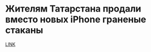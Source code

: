 # Жителям Татарстана продали вместо новых iPhone граненые стаканы



[LINK](https://varlamov.ru/1966294.html)